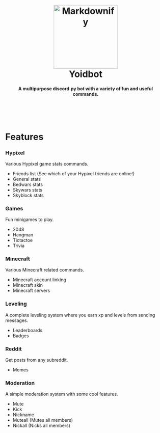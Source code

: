 
<h1 align="center">
  <br>
  <a href="https://top.gg/bot/680466714777223183"><img src="https://i.imgur.com/0GEBD3t.png" alt="Markdownify" width="200"></a>
  <br>
  Yoidbot
  <br>
</h1>

<h4 align="center">A multipurpose discord.py bot with a variety of fun and useful commands.</h4>
<br>
<br>
<br>

# Features
### Hypixel
Various Hypixel game stats commands.
- Friends list (See which of your Hypixel friends are online!)
- General stats
- Bedwars stats
- Skywars stats
- Skyblock stats

### Games
Fun minigames to play.
- 2048
- Hangman
- Tictactoe
- Trivia

### Minecraft
Various Minecraft related commands.
- Minecraft account linking
- Minecraft skin
- Minecraft servers

### Leveling
A complete leveling system where you earn xp and levels from sending messages.
- Leaderboards
- Badges

### Reddit
Get posts from any subreddit.
- Memes

### Moderation
A simple moderation system with some cool features.
- Mute
- Kick
- Nickname
- Muteall (Mutes all members)
- Nickall (Nicks all members)

